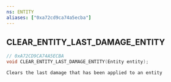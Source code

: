 ```yaml
---
ns: ENTITY
aliases: ["0xa72cd9ca74a5ecba"]
---
```

## CLEAR_ENTITY_LAST_DAMAGE_ENTITY

```c
// 0xA72CD9CA74A5ECBA
void CLEAR_ENTITY_LAST_DAMAGE_ENTITY(Entity entity);
```

```
Clears the last damage that has been applied to an entity
```
